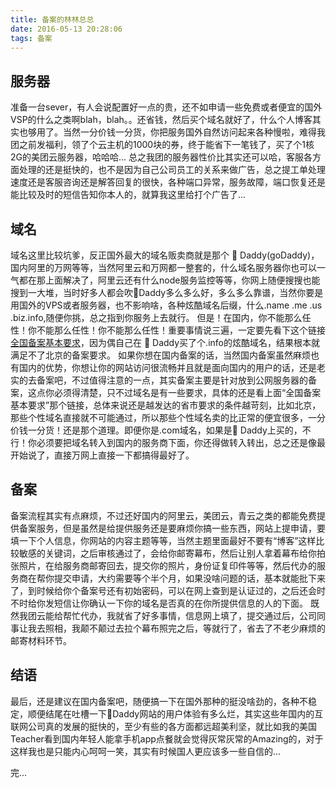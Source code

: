 ```yaml
---
title: 备案的林林总总
date: 2016-05-13 20:28:06
tags: 备案
---
```

## 服务器

准备一台sever，有人会说配置好一点的贵，还不如申请一些免费或者便宜的国外VSP的什么之类啊blah，blah。。还省钱，然后买个域名就好了，什么个人博客其实也够用了。当然一分价钱一分货，你把服务国外自然访问起来各种慢啦，难得我团之前发福利，领了个云主机的1000块的券，终于能省下一笔钱了，买了个1核2G的美团云服务器，哈哈哈...
总之我团的服务器性价比其实还可以哈，客服各方面处理的还是挺快的，也不是因为自己公司员工的关系来做广告，总之提工单处理速度还是客服咨询还是解答回复的很快，各种端口异常，服务故障，端口恢复还是能比较及时的短信告知你本人的，就算我这里给打个广告了...

## 域名

域名这里比较坑爹，反正国外最大的域名贩卖商就是那个 🐶 Daddy(goDaddy)，国内阿里的万网等等，当然阿里云和万网都一整套的，什么域名服务器你也可以一气都在那上面解决了，阿里云还有什么node服务监控等等，你网上随便搜搜也能搜到一大堆，当时好多人都会吹🐶Daddy多么多么好，多么多么靠谱，当然你要是用国外的VPS或者服务器，也不影响啥，各种炫酷域名后缀，什么.name .me .us .biz.info,随便你挑，总之指到你服务上去就行。
但是！在国内，你不能那么任性！你不能那么任性！你不能那么任性！重要事情说三遍，一定要先看下这个链接[全国备案基本要求](http://beian.west.cn/province.asp)，因为偶自己在 🐶 Daddy买了个.info的炫酷域名，结果根本就满足不了北京的备案要求。
如果你想在国内备案的话，当然国内备案虽然麻烦也有国内的优势，你想让你的网站访问很流畅并且就是面向国内的用户的话，还是老实的去备案吧，不过值得注意的一点，其实备案主要是针对放到公网服务器的备案，这点你必须得清楚，只不过域名是有一些要求，具体的还是看上面“全国备案基本要求”那个链接，总体来说还是越发达的省市要求的条件越苛刻，比如北京，那些个性域名直接就不可能通过，所以那些个性域名卖的比正常的便宜很多，一分价钱一分货！还是那个道理。即便你是.com域名，如果是🐶 Daddy上买的，不行！你必须要把域名转入到国内的服务商下面，你还得做转入转出，总之还是像最开始说了，直接万网上直接一下都搞得最好了。

## 备案

备案流程其实有点麻烦，不过还好国内的阿里云，美团云，青云之类的都能免费提供备案服务，但是虽然是给提供服务还是要麻烦你搞一些东西，网站上提申请，要填一下个人信息，你网站的内容主题等等，当然主题里面最好不要有“博客”这样比较敏感的关键词，之后审核通过了，会给你邮寄幕布，然后让别人拿着幕布给你拍张照片，在给服务商邮寄回去，提交你的照片，身份证复印件等等，然后代办的服务商在帮你提交申请，大约需要等个半个月，如果没啥问题的话，基本就能批下来了，到时候给你个备案号还有初始密码，可以在网上查到是认证过的，之后还会时不时给你发短信让你确认一下你的域名是否真的在你所提供信息的人的下面。
既然我团云能给帮忙代办，我就省了好多事情，信息网上填了，提交通过后，公司同事让我去照相，我颠不颠过去拉个幕布照完之后，等就行了，省去了不老少麻烦的邮寄材料环节。

## 结语

最后，还是建议在国内备案吧，随便搞一下在国外那种的挺没啥劲的，各种不稳定，顺便结尾在吐槽一下🐶Daddy网站的用户体验有多么烂，其实这些年国内的互联网公司真的发展的挺快的，至少有些的各方面都远超美利坚，就比如我的美国Teacher看到国内年轻人能拿手机app点餐就会觉得灰常灰常的Amazing的，对于这样我也是只能内心呵呵一笑，其实有时候国人更应该多一些自信的...

完...